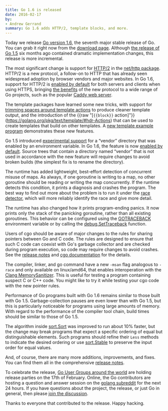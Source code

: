 ```yaml
---
title: Go 1.6 is released
date: 2016-02-17
by:
- Andrew Gerrand
summary: Go 1.6 adds HTTP/2, template blocks, and more.
---
```



Today we release [Go version 1.6](https://golang.org/doc/go1.6),
the seventh major stable release of Go.
You can grab it right now from the [download page](https://golang.org/dl/).
Although [the release of Go 1.5](https://blog.golang.org/go1.5) six months ago
contained dramatic implementation changes,
this release is more incremental.

The most significant change is support for [HTTP/2](https://http2.github.io/)
in the [net/http package](https://golang.org/pkg/net/http/).
HTTP/2 is a new protocol, a follow-on to HTTP that has already seen
widespread adoption by browser vendors and major websites.
In Go 1.6, support for HTTP/2 is [enabled by default](https://golang.org/doc/go1.6#http2)
for both servers and clients when using HTTPS,
bringing [the benefits](https://http2.github.io/faq/) of the new protocol
to a wide range of Go projects,
such as the popular [Caddy web server](https://caddyserver.com/download).

The template packages have learned some new tricks,
with support for [trimming spaces around template actions](https://golang.org/pkg/text/template/#hdr-Text_and_spaces)
to produce cleaner template output,
and the introduction of the {{raw "[`{{block}}` action]"}}(https://golang.org/pkg/text/template/#hdr-Actions)
that can be used to create templates that build on other templates.
A [new template example program](https://cs.opensource.google/go/x/example/+/master:template) demonstrates these new features.

Go 1.5 introduced [experimental support](https://golang.org/s/go15vendor)
for a “vendor” directory that was enabled by an environment variable.
In Go 1.6, the feature is now [enabled by default](https://golang.org/doc/go1.6#go_command).
Source trees that contain a directory named “vendor” that is not used in accordance with the new feature
will require changes to avoid broken builds (the simplest fix is to rename the directory).

The runtime has added lightweight, best-effort detection of concurrent misuse of maps.
As always, if one goroutine is writing to a map, no other goroutine should be reading or writing the map concurrently.
If the runtime detects this condition, it prints a diagnosis and crashes the program.
The best way to find out more about the problem is to run it under the
[race detector](https://blog.golang.org/race-detector),
which will more reliably identify the race and give more detail.

The runtime has also changed how it prints program-ending panics.
It now prints only the stack of the panicking goroutine, rather than all existing goroutines.
This behavior can be configured using the
[GOTRACEBACK](https://golang.org/pkg/runtime/#hdr-Environment_Variables) environment variable
or by calling the [debug.SetTraceback](https://golang.org/pkg/runtime/debug/#SetTraceback) function.

Users of cgo should be aware of major changes to the rules for sharing pointers between Go and C code.
The rules are designed to ensure that such C code can coexist with Go's garbage collector
and are checked during program execution, so code may require changes to avoid crashes.
See the [release notes](https://golang.org/doc/go1.6#cgo) and
[cgo documentation](https://golang.org/cmd/cgo/#hdr-Passing_pointers) for the details.

The compiler, linker, and go command have a new `-msan` flag
analogous to `-race` and only available on linux/amd64,
that enables interoperation with the
[Clang MemorySanitizer](http://clang.llvm.org/docs/MemorySanitizer.html).
This is useful for testing a program containing suspect C or C++ code.
You might like to try it while testing your cgo code with the new pointer rules.

Performance of Go programs built with Go 1.6 remains similar to those built with Go 1.5.
Garbage-collection pauses are even lower than with Go 1.5,
but this is particularly noticeable for programs using large amounts of memory.
With regard to the performance of the compiler tool chain,
build times should be similar to those of Go 1.5.

The algorithm inside [sort.Sort](https://golang.org/pkg/sort/#Sort)
was improved to run about 10% faster,
but the change may break programs that expect a specific ordering
of equal but distinguishable elements.
Such programs should refine their `Less` methods to indicate the desired ordering
or use [sort.Stable](https://golang.org/pkg/sort/#Stable)
to preserve the input order for equal values.

And, of course, there are many more additions, improvements, and fixes.
You can find them all in the comprehensive [release notes](https://golang.org/doc/go1.6).

To celebrate the release,
[Go User Groups around the world](https://github.com/golang/go/wiki/Go-1.6-release-party)
are holding release parties on the 17th of February.
Online, the Go contributors are hosting a question and answer session
on the [golang subreddit](https://reddit.com/r/golang) for the next 24 hours.
If you have questions about the project, the release, or just Go in general,
then please [join the discussion](https://www.reddit.com/r/golang/comments/46bd5h/ama_we_are_the_go_contributors_ask_us_anything/).

Thanks to everyone that contributed to the release.
Happy hacking.
